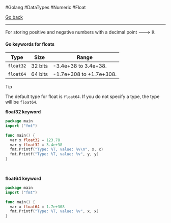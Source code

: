 #Golang #DataTypes #Numeric #Float

[Go back](Data%20Types.md#Three%20basic%20data%20types)

---

For storing positive and negative numbers with a decimal point ---> $\mathbb{R}$

#### Go keywords for floats

|Type|Size|Range|
|---|---|---|
|`float32`|32 bits|-3.4e+38 to 3.4e+38.|
|`float64`|64 bits|-1.7e+308 to +1.7e+308.|

>[!tip]
>The default type for float is `float64`. If you do not specify a type, the type will be `float64`.


**float32 keyword**
```go
package main  
import ("fmt")  
  
func main() {  
  var x float32 = 123.78  
  var y float32 = 3.4e+38  
  fmt.Printf("Type: %T, value: %v\n", x, x)  
  fmt.Printf("Type: %T, value: %v", y, y)  
}
```

<br>

**float64 keyword**
```go
package main  
import ("fmt")  
  
func main() {  
  var x float64 = 1.7e+308  
  fmt.Printf("Type: %T, value: %v", x, x)  
}
```

